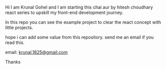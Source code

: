 Hi I am Krunal Gohel and I am starting this chai aur by hitesh choudhary react series to upskill my front-end development journey.

In this repo you can see the example project to clear the react concept with little projects.

hope i can add some value from this repository. send me an email if you read this.

email: krunal.1825@gmail.com

Thanks